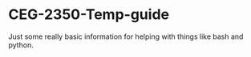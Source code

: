 # CEG-2350-Temp-guide
Just some really basic information for helping with things like bash and python.
